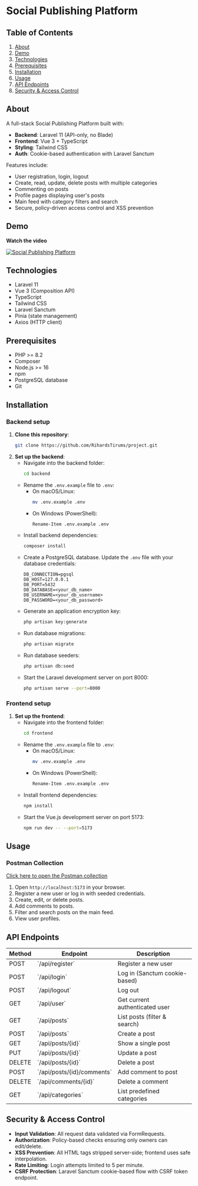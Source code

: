 # Social Publishing Platform

## Table of Contents
1. [About](#about)
2. [Demo](#demo)
3. [Technologies](#technologies)
4. [Prerequisites](#prerequisites)
5. [Installation](#installation)
6. [Usage](#usage)
7. [API Endpoints](#api-endpoints)
8. [Security & Access Control](#security--access-control)

## About
A full-stack Social Publishing Platform built with:
- **Backend**: Laravel 11 (API-only, no Blade)
- **Frontend**: Vue 3 + TypeScript
- **Styling**: Tailwind CSS
- **Auth**: Cookie-based authentication with Laravel Sanctum

Features include:
- User registration, login, logout
- Create, read, update, delete posts with multiple categories
- Commenting on posts
- Profile pages displaying user's posts
- Main feed with category filters and search
- Secure, policy-driven access control and XSS prevention

## Demo
**Watch the video**

[![Social Publishing Platform](https://img.youtube.com/vi/ePUbxIg1uW8/maxresdefault.jpg)](https://www.youtube.com/watch?v=ePUbxIg1uW8)


## Technologies
- Laravel 11
- Vue 3 (Composition API)
- TypeScript
- Tailwind CSS
- Laravel Sanctum
- Pinia (state management)
- Axios (HTTP client)

## Prerequisites
- PHP >= 8.2
- Composer
- Node.js >= 16
- npm
- PostgreSQL database
- Git

## Installation

### Backend setup
1. **Clone this repository**:
   ```bash
   git clone https://github.com/RihardsTirums/project.git
   ```
2. **Set up the backend**:
   - Navigate into the backend folder:
     ```bash
     cd backend
     ```
   - Rename the `.env.example` file to `.env`:
     - On macOS/Linux:
       ```bash
       mv .env.example .env
       ```
     - On Windows (PowerShell):
       ```bash
       Rename-Item .env.example .env
       ```
   - Install backend dependencies:
     ```bash
     composer install
     ```
   - Create a PostgreSQL database. Update the `.env` file with your database credentials:
     ```
     DB_CONNECTION=pgsql
     DB_HOST=127.0.0.1
     DB_PORT=5432
     DB_DATABASE=<your_db_name>
     DB_USERNAME=<your_db_username>
     DB_PASSWORD=<your_db_password>
     ```
   - Generate an application encryption key:
     ```bash
     php artisan key:generate
     ```
   - Run database migrations:
     ```bash
     php artisan migrate
     ```
   - Run database seeders:
      ```bash
      php artisan db:seed
     ```
   - Start the Laravel development server on port 8000:
     ```bash
     php artisan serve --port=8000
     ```

### Frontend setup
1. **Set up the frontend**:
   - Navigate into the frontend folder:
     ```bash
     cd frontend
     ```
   - Rename the `.env.example` file to `.env`:
     - On macOS/Linux:
       ```bash
       mv .env.example .env
       ```
     - On Windows (PowerShell):
       ```bash
       Rename-Item .env.example .env
       ```
   - Install frontend dependencies:
     ```bash
     npm install
     ```
   - Start the Vue.js development server on port 5173:
     ```bash
     npm run dev -- --port=5173
     ```

## Usage

### Postman Collection

[Click here to open the Postman collection](https://postman.co/workspace/My-Workspace~1c5a3a38-cfc9-4ea1-8b63-40c511a4d952/collection/30400997-6ab0845c-4133-44a3-9b3b-aff0b15a5449?action=share&creator=30400997&active-environment=30400997-f7a3cfe6-47f9-47b4-8271-bce36a0f1d99)


1. Open `http://localhost:5173` in your browser.
2. Register a new user or log in with seeded credentials.
3. Create, edit, or delete posts.
4. Add comments to posts.
5. Filter and search posts on the main feed.
6. View user profiles.

## API Endpoints

| Method | Endpoint                  | Description                        |
| ------ | ------------------------- | ---------------------------------- |
| POST   | \`/api/register\`           | Register a new user                |
| POST   | \`/api/login\`              | Log in (Sanctum cookie-based)      |
| POST   | \`/api/logout\`             | Log out                            |
| GET    | \`/api/user\`               | Get current authenticated user     |
| GET    | \`/api/posts\`              | List posts (filter & search)       |
| POST   | \`/api/posts\`              | Create a post                      |
| GET    | \`/api/posts/{id}\`         | Show a single post                 |
| PUT    | \`/api/posts/{id}\`         | Update a post                      |
| DELETE | \`/api/posts/{id}\`         | Delete a post                      |
| POST   | \`/api/posts/{id}/comments\`| Add comment to post                |
| DELETE | \`/api/comments/{id}\`       | Delete a comment                   |
| GET    | \`/api/categories\`         | List predefined categories         |

## Security & Access Control
- **Input Validation**: All request data validated via FormRequests.
- **Authorization**: Policy-based checks ensuring only owners can edit/delete.
- **XSS Prevention**: All HTML tags stripped server-side; frontend uses safe interpolation.
- **Rate Limiting**: Login attempts limited to 5 per minute.
- **CSRF Protection**: Laravel Sanctum cookie-based flow with CSRF token endpoint.